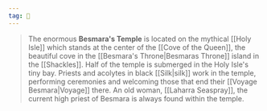 ```yaml
---
tag: 🕍
---
```

> The enormous **Besmara's Temple** is located on the mythical [[Holy Isle]] which stands at the center of the [[Cove of the Queen]], the beautiful cove in the [[Besmara's Throne|Besmaras Throne]] island in the [[Shackles]]. Half of the temple is submerged in the Holy Isle's tiny bay. Priests and acolytes in black [[Silk|silk]] work in the temple, performing ceremonies and welcoming those that end their [[Voyage Besmara|Voyage]] there. An old woman, [[Laharra Seaspray]], the current high priest of Besmara is always found within the temple.







